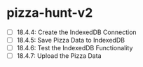 # pizza-hunt-v2

- [  ] 18.4.4: Create the IndexedDB Connection
- [  ] 18.4.5: Save Pizza Data to IndexedDB
- [  ] 18.4.6: Test the IndexedDB Functionality
- [  ] 18.4.7: Upload the Pizza Data